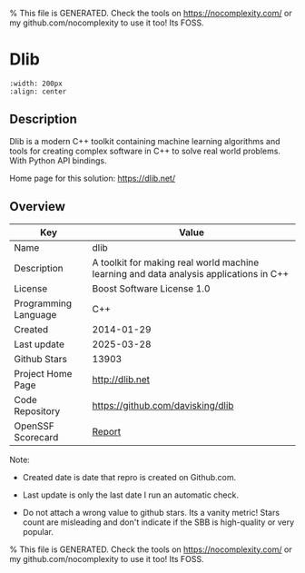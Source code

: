 
% This file is GENERATED. Check the tools on https://nocomplexity.com/ or my github.com/nocomplexity to use it too! Its FOSS. 

# Dlib


```{image} https://dlib.net/dlib-logo.png 
:width: 200px 
:align: center 
```

## Description 

Dlib is a modern C++ toolkit containing machine learning algorithms and tools for creating complex software in C++ to solve real world problems.  With Python API bindings.

Home page for this solution: https://dlib.net/ 

## Overview 

| Key | Value |
| --- | --- |
| Name | dlib |
| Description | A toolkit for making real world machine learning and data analysis applications in C++ |
| License | Boost Software License 1.0 |
| Programming Language | C++ |
| Created | 2014-01-29 |
| Last update | 2025-03-28 |
| Github Stars | 13903 |
| Project Home Page | http://dlib.net |
| Code Repository | https://github.com/davisking/dlib |
| OpenSSF Scorecard | [Report](https://securityscorecards.dev/viewer/?uri=github.com/davisking/dlib) |

Note:
 - Created date is date that repro is created on Github.com. 

- Last update is only the last date I run an automatic check. 

- Do not attach a wrong value to github stars. Its a vanity metric! Stars count are misleading and 
don't indicate if the SBB is high-quality or very popular.

% This file is GENERATED. Check the tools on https://nocomplexity.com/ or my github.com/nocomplexity to use it too! Its FOSS. 

